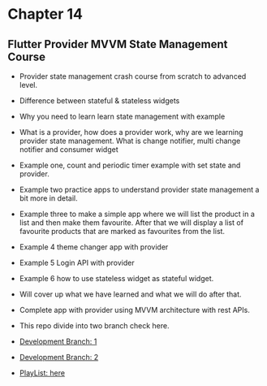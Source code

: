# Chapter 14 

## Flutter Provider MVVM State Management Course

* Provider state management crash course from scratch to advanced level.
* Difference between stateful & stateless widgets
* Why you need to learn learn state management with example
* What is a provider, how does a provider work, why are we learning provider state management. What is change notifier, multi change notifier and consumer widget
* Example one, count and periodic timer example with set state and provider.
* Example two practice apps to understand provider state management a bit more in detail.
* Example three to make a simple app where we will list the product in a list and then make them favourite. After that we will display a list of favourite products that are marked as favourites from the list.
* Example 4 theme changer app with provider
* Example 5 Login API with provider
* Example 6 how to use stateless widget as stateful widget.
* Will cover up what we have learned and what we will do after that.
* Complete app with provider using MVVM architecture with rest APIs.

* This repo divide into two branch check here.
- [Development Branch: 1](https://github.com/zainahmed0597/Chapter-14_flutter_provider_state_management_course/tree/dev1)
- [Development Branch: 2](https://github.com/zainahmed0597/Chapter-14_flutter_provider_state_management_course/tree/dev2)

- [PlayList: here](https://www.youtube.com/playlist?list=PLFyjjoCMAPtzn7tFLRV3eny7G74LnlMRt)

